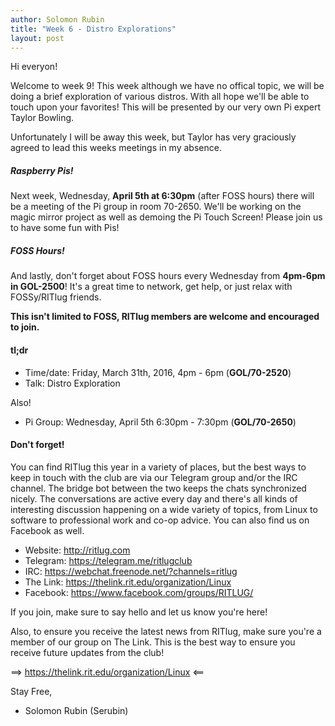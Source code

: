 ```yaml
---
author: Solomon Rubin
title: "Week 6 - Distro Explorations"
layout: post
---
```


Hi everyon!

Welcome to week 9! This week although we have no offical topic, we will be doing a brief exploration of various distros. With all hope we'll be able to touch upon your favorites! This will be presented by our very own Pi expert Taylor Bowling.

Unfortunately I will be away this week, but Taylor has very graciously agreed to lead this weeks meetings in my absence.


##### Raspberry Pis!
Next week, Wednesday, **April 5th at 6:30pm** (after FOSS hours) there will be a meeting of the Pi group in room 70-2650. We'll be working on the magic mirror project as well as demoing the Pi Touch Screen! Please join us to have some fun with Pis!


##### FOSS Hours!
And lastly, don't forget about FOSS hours every Wednesday from **4pm-6pm in GOL-2500**! It's a great time to network, get help, or just relax with FOSSy/RITlug friends.

**This isn't limited to FOSS, RITlug members are welcome and encouraged to join.**


#### tl;dr 

* Time/date: Friday, March 31th, 2016, 4pm - 6pm (**GOL/70-2520**)
* Talk:      Distro Exploration

Also!

* Pi Group: Wednesday, April 5th 6:30pm - 7:30pm (**GOL/70-2650**)



#### Don't forget! 

You can find RITlug this year in a variety of places, but the best ways to keep in touch with the club are via our Telegram group and/or the IRC channel. The bridge bot between the two keeps the chats synchronized nicely. The conversations are active every day and there's all kinds of interesting discussion happening on a wide variety of topics, from Linux to software to professional work and co-op advice. You can also find us on Facebook as well.

* Website:  http://ritlug.com
* Telegram: https://telegram.me/ritlugclub
* IRC:      https://webchat.freenode.net/?channels=ritlug
* The Link: https://thelink.rit.edu/organization/Linux
* Facebook: https://www.facebook.com/groups/RITLUG/

If you join, make sure to say hello and let us know you're here!

Also, to ensure you receive the latest news from RITlug, make sure you're a member of our group on The Link. This is the best way to ensure you receive future updates from the club!

==> https://thelink.rit.edu/organization/Linux <==


Stay Free,

- Solomon Rubin (Serubin)
